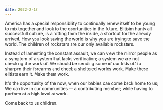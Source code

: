 ```yaml
---
date: 2022-2-17
---
```


America has a special responsibility to continually renew itself to be young to mix together and look to the oportunities in the future, Elitisim hunts all successfull culture, is a rotting from the inside, a shortcut for the already arrived. How you look saving the world is why you are trying to save the world. The children of rockstars are our only available rockstars.

Instead of lamenting the constant assault, we can view the mirror people as a symptom of a system that lacks verification; a system we are not checking the work of. We should be sending some of our kids off to sharpen their forearms and check a sheltered worlds work. Make these elitists earn it. Make them work.

It's the opportunity of the now, when our babies can come back home to us; We can live in our communities — a contributing member; while having to perform at a high level at work.

Come back to us children.
